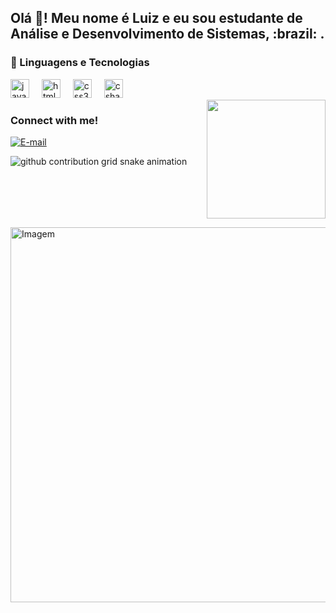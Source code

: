 <h2 align="left">Olá 👋! Meu nome é Luiz e eu sou estudante de Análise e Desenvolvimento de Sistemas, :brazil: .</h2>

### 🤖 Linguagens e Tecnologias
<div align="left">
  <img src="https://cdn.jsdelivr.net/gh/devicons/devicon/icons/javascript/javascript-original.svg" height="30" alt="javascript logo"  />
  <img width="12" />
  <img src="https://cdn.jsdelivr.net/gh/devicons/devicon/icons/html5/html5-original.svg" height="30" alt="html5 logo"  />
  <img width="12" />
  <img src="https://cdn.jsdelivr.net/gh/devicons/devicon/icons/css3/css3-original.svg" height="30" alt="css3 logo"  />
  <img width="12" />
  <img src="https://cdn.jsdelivr.net/gh/devicons/devicon/icons/csharp/csharp-original.svg" height="30" alt="csharp logo"  />
</div>

<img align="right" alt="" height="190px" src="./src/study.gif">

<h3 align="left">Connect with me!</h3>


[![E-mail](https://img.shields.io/badge/-Email-000?style=for-the-badge&logo=microsoft-outlook&logoColor=FF00F6&color:FFF)](mailto:luizzteixeira2gmail.com)


<picture align="center">
  <source media="(prefers-color-scheme: dark)" srcset="https://raw.githubusercontent.com/GustavoButzge/GustavoButzge/output/github-contribution-grid-snake-dark.svg">
  <source media="(prefers-color-scheme: light)" srcset="https://raw.githubusercontent.com/GustavoButzge/GustavoButzge/output/github-contribution-grid-snake-dark.svg">
  <img align="center" alt="github contribution grid snake animation" src="https://raw.githubusercontent.com/mari4souza/GustavoButzge/output/github-contribution-grid-snake.svg">
</picture>


<br clear="both">


<!-- GIF -->
<p align="left">
  <img align="center" src="https://github.com/VariableBee/VariableBee/assets/77739311/4e9f41af-6b57-49a7-b15a-74322e96b4d7" alt="Imagem" width=" 900px" height ="600px"> 
</p>
